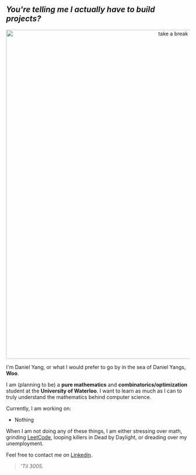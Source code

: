 ## *You're telling me I actually have to build projects?*
<div align="center">
<img src="https://github.com/sprwoo/sprwoo/blob/main/wiidy.png" alt="take a break" width="900"/>
</div>

I'm Daniel Yang, or what I would prefer to go by in the sea of Daniel Yangs, **Woo**.

I am (planning to be) a **pure mathematics** and **combinatorics/optimization** student at the **University of Waterloo**. I want to learn as much as I can to truly understand the mathematics behind computer science.

Currently, I am working on:
- Nothing

When I am not doing any of these things, I am either stressing over math, grinding [LeetCode](https://leetcode.com/u/sprucetreeleaf/), looping killers in Dead by Daylight, or dreading over my unemployment. 

Feel free to contact me on [Linkedin](https://www.linkedin.com/in/yangiel/). 

> *'Til 3005.*
